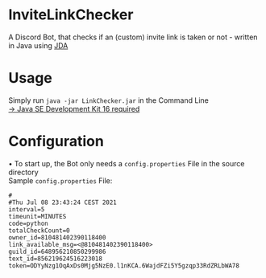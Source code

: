 # InviteLinkChecker

A Discord Bot, that checks if an (custom) invite link is taken or not - written in Java using [JDA](https://github.com/DV8FromTheWorld/JDA/)

# Usage

Simply run ``java -jar LinkChecker.jar`` in the Command Line  
[→ Java SE Development Kit 16 required](https://www.oracle.com/java/technologies/javase-jdk16-downloads.html)

# Configuration
• To start up, the Bot only needs a ``config.properties`` File in the source directory   
Sample ``config.properties`` File:
```
#
#Thu Jul 08 23:43:24 CEST 2021
interval=5
timeunit=MINUTES
code=python
totalCheckCount=0
owner_id=810481402390118400
link_available_msg=<@810481402390118400>
guild_id=648956210850299986
text_id=856219624516223018
token=ODYyNzg1OqAxDs0Mjg5NzE0.l1nKCA.6WajdFZi5Y5gzqp33RdZRLbWA78
```

